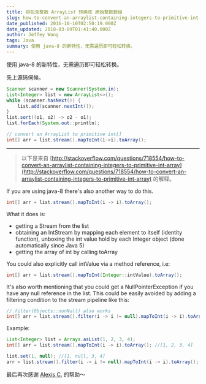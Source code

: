 ```yaml
---
title: 将包含整数 ArrayList 转换成 原始整数数组
slug: how-to-convert-an-arraylist-containing-integers-to-primitive-int-array
date_published: 2016-10-10T02:50:19.000Z
date_updated: 2018-03-09T01:41:40.000Z
author: Jeffey Wang
tags: Java
summary: 使用 java-8 的新特性，无需遍历即可轻松转换。
---
```


使用 java-8 的新特性，无需遍历即可轻松转换。

先上源码伺候。

```java
Scanner scanner = new Scanner(System.in);
List<Integer> list = new ArrayList<>();
while (scanner.hasNext()) {
    list.add(scanner.nextInt());
}
list.sort((o1, o2) -> o2 - o1);
list.forEach(System.out::println);

// convert an ArrayList to primitive int[]
int[] arr = list.stream().mapToInt(i->i).toArray();
```

---

> 以下是来自
> [http://stackoverflow.com/questions/718554/how-to-convert-an-arraylist-containing-integers-to-primitive-int-array](http://stackoverflow.com/questions/718554/how-to-convert-an-arraylist-containing-integers-to-primitive-int-array) 的解释。

If you are using java-8 there's also another way to do this.

```java
int[] arr = list.stream().mapToInt(i -> i).toArray();
```

What it does is:

- getting a Stream from the list
- obtaining an IntStream by mapping each element to itself (identity function), unboxing the int value hold by each Integer object (done automatically since Java 5)
- getting the array of int by calling toArray

You could also explicitly call intValue via a method reference, i.e:

```java
int[] arr = list.stream().mapToInt(Integer::intValue).toArray();
```

It's also worth mentioning that you could get a NullPointerException if you have any null reference in the list. This could be easily avoided by adding a filtering condition to the stream pipeline like this:

```java
//.filter(Objects::nonNull) also works
int[] arr = list.stream().filter(i -> i != null).mapToInt(i -> i).toArray();
```

Example:

```java
List<Integer> list = Arrays.asList(1, 2, 3, 4);
int[] arr = list.stream().mapToInt(i -> i).toArray(); //[1, 2, 3, 4]

list.set(1, null); //[1, null, 3, 4]
arr = list.stream().filter(i -> i != null).mapToInt(i -> i).toArray(); //[1, 3, 4]
```

最后再次感谢 [Alexis C.](http://stackoverflow.com/users/1587046/alexis-c) 的帮助～

